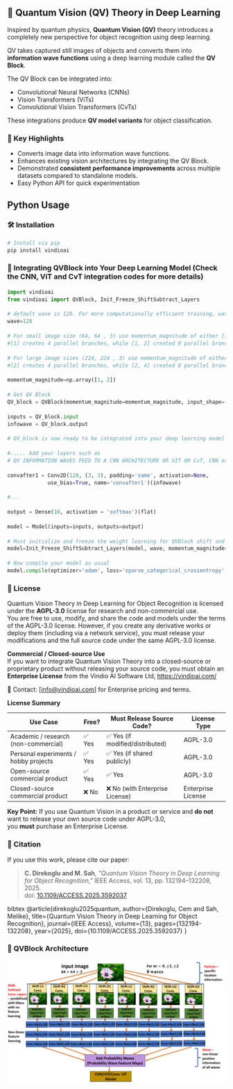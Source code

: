 ## 📖 Quantum Vision (QV) Theory in Deep Learning

Inspired by quantum physics, **Quantum Vision (QV)** theory introduces a completely new perspective for object recognition using deep learning.  

QV takes captured still images of objects and converts them into **information wave functions** using a deep learning module called the **QV Block**.  

The QV Block can be integrated into:
- Convolutional Neural Networks (CNNs)
- Vision Transformers (ViTs)
- Convolutional Vision Transformers (CvTs)

These integrations produce **QV model variants** for object classification.

### 🔬 Key Highlights
- Converts image data into information wave functions.
- Enhances existing vision architectures by integrating the QV Block.
- Demonstrated **consistent performance improvements** across multiple datasets compared to standalone models.
- Easy Python API for quick experimentation

## Python Usage

### 🛠️ Installation
```bash
# Install via pip 
pip install vindioai

```
### 🚀 Integrating QVBlock into Your Deep Learning Model (Check the CNN, ViT and CvT integration codes for more details)

```python
import vindioai
from vindioai import QVBlock, Init_Freeze_ShiftSubtract_Layers

# default wave is 128. For more computationally efficient training, wave values can be reduced to 64, 32, 16, 8
wave=128

# For small image size (64, 64 , 3) use momentum_magnitude of either [1] or [1, 2].
#[1] creates 4 parallel branches, while [1, 2] created 8 parallel branches

# For large image sizes (224, 224 , 3) use momentum_magnitude of either [2] or [2, 4]
#[2] creates 4 parallel branches, while [2, 4] created 8 parallel branches

momentum_magnitude=np.array([1, 2])

# Get QV Block
QV_block = QVBlock(momentum_magnitude=momentum_magnitude, input_shape=(64, 64, 3), conv_layers=3, waves=wave)

inputs = QV_block.input
infowave = QV_block.output

# QV_block is now ready to be integrated into your deep learning model

#..... Add your layers such as
# QV INFORMATION WAVES FEED TO A CNN ARCHITECTURE OR VIT OR CvT, CNN example below

convafter1 = Conv2D(128, (3, 3), padding='same', activation=None,
             use_bias=True, name='convafter1')(infowave)

#...

output = Dense(10, activation = 'softmax')(flat)

model = Model(inputs=inputs, outputs=output)

# Must initialize and freeze the weight learning for QVBlock shift and subtract conv layers
model=Init_Freeze_ShiftSubtract_Layers(model, wave, momentum_magnitude=momentum_magnitude)

# Now compile your model as usual
model.compile(optimizer='adam', loss='sparse_categorical_crossentropy', metrics=['accuracy'])

```

### 📜 License

Quantum Vision Theory in Deep Learning for Object Recognition is licensed under the **AGPL-3.0** license for research and non-commercial use.  
You are free to use, modify, and share the code and models under the terms of the AGPL-3.0 license.
However, if you create any derivative works or deploy them (including via a network service), you must release your modifications and the full source code under the same AGPL-3.0 license.

**Commercial / Closed-source Use**  
If you want to integrate Quantum Vision Theory into a closed-source or proprietary product without releasing your source code, you must obtain an **Enterprise License** from the Vindio AI Software Ltd, https://vindioai.com/ 

📩 Contact: [info@vindioai.com] for Enterprise pricing and terms.

**License Summary**

| Use Case                                   | Free? | Must Release Source Code? | License Type           |
|--------------------------------------------|-------|---------------------------|------------------------|
| Academic / research (non-commercial)       | ✅ Yes | ✅ Yes (if modified/distributed) | AGPL-3.0               |
| Personal experiments / hobby projects      | ✅ Yes | ✅ Yes (if shared publicly) | AGPL-3.0               |
| Open-source commercial product             | ✅ Yes | ✅ Yes                     | AGPL-3.0               |
| Closed-source commercial product           | ❌ No  | ❌ No (with Enterprise License) | Enterprise License     |

**Key Point:** If you use Quantum Vision in a product or service and **do not** want to release your own source code under AGPL-3.0,  
you **must** purchase an Enterprise License.

### 📄 Citation
If you use this work, please cite our paper:

> **C. Direkoglu and M. Sah**, *"Quantum Vision Theory in Deep Learning for Object Recognition,"* IEEE Access, vol. 13, pp. 132194–132208, 2025.  
> doi: [10.1109/ACCESS.2025.3592037](https://doi.org/10.1109/ACCESS.2025.3592037)

bibtex
@article{direkoglu2025quantum,
  author={Direkoglu, Cem and Sah, Melike},
  title={Quantum Vision Theory in Deep Learning for Object Recognition},
  journal={IEEE Access},
  volume={13},
  pages={132194-132208},
  year={2025},
  doi={10.1109/ACCESS.2025.3592037}
}



### 🔬 QVBlock Architecture
![Alt text](QVBlock.png)




